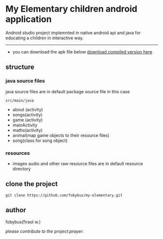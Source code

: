 # My Elementary children android application 
Android studio project implemnted in native android api and java for educating a children in 
interactive way. 
*********
* you can download the apk file below
[download compiled version here](https://fobybus.github.io/my-elementary/public/download.html)
## structure 
### java source files
java source files are in default package source file in this case 
```
src/main/java
```
- about (activity)
- songs(activity)
- game (activity)
- mainActivity
- maths(activity)
- animal(map game objects to their resource files)
- song(class for song object)
### resources 
- images audio and other raw resource files are in default resource directory

## clone the project 
```
git clone https://github.com/fobybus/my-elementary.git
```
## author 
fobybus(firaol w.)

**please contribute to the project*:prayer:*